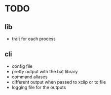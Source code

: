 # TODO
## lib
- trait for each process

## cli
- config file
- pretty output with the bat library
- command aliases
- different output when passed to xclip or to file
- logging file for the outputs
